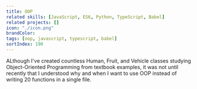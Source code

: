 ```yaml
---
title: OOP
related skills: [JavaScript, ES6, Python, TypeScript, Babel]
related projects: []
icon: "./icon.png"
brandColor:
tags: [oop, javascript, typescript, babel]
sortIndex: 190
---
```


ALthough I've created countless Human, Fruit, and Vehicle classes studying Object-Oriented Programming from textbook examples, it was not until recently that I understood why and when I want to use OOP instead of writing 20 functions in a single file.
